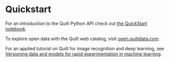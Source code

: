 # Quickstart

For an introduction to the Quilt Python API check out [the QuickStart notebook](https://open.quiltdata.com/b/quilt-example/packages/examples/hurdat/tree/latest/).

To explore open data with the Quilt web catalog, visit [open.quiltdata.com](http://open.quiltdata.com/).

For an applied tutorial on Quilt for image recognition and deep learning, see [Versioning data and models for rapid experimentation in machine learning](https://medium.com/pytorch/how-to-iterate-faster-in-machine-learning-by-versioning-data-and-models-featuring-detectron2-4fd2f9338df5).

